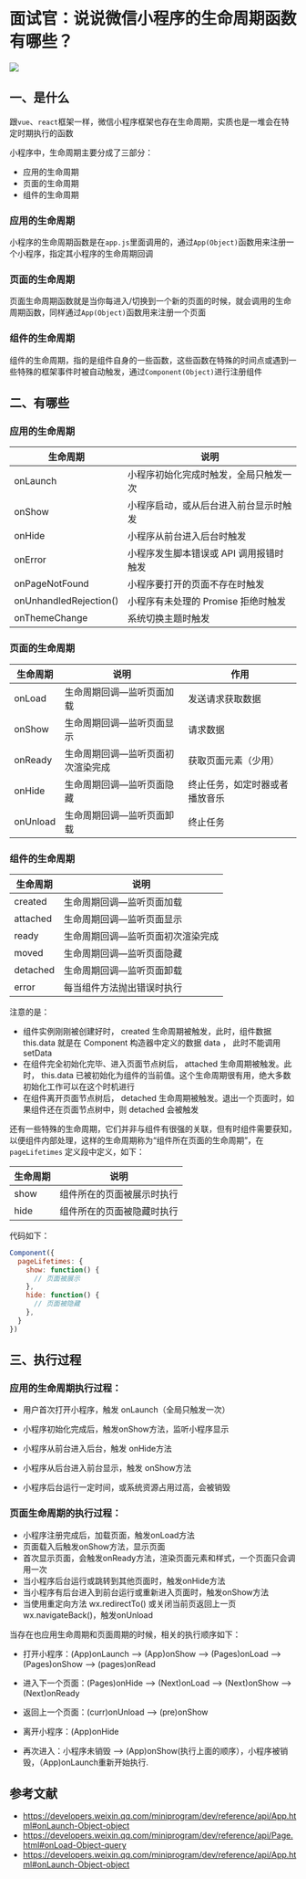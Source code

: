 # 面试官：说说微信小程序的生命周期函数有哪些？



 ![](https://www.oss.tuwei.site/blogsImgs/fe/1df64890-30e0-11ec-8e64-91fdec0f05a1.png)


## 一、是什么

跟`vue`、`react`框架一样，微信小程序框架也存在生命周期，实质也是一堆会在特定时期执行的函数

小程序中，生命周期主要分成了三部分：

- 应用的生命周期
- 页面的生命周期
- 组件的生命周期

### 应用的生命周期

小程序的生命周期函数是在`app.js`里面调用的，通过`App(Object)`函数用来注册一个小程序，指定其小程序的生命周期回调



### 页面的生命周期

页面生命周期函数就是当你每进入/切换到一个新的页面的时候，就会调用的生命周期函数，同样通过`App(Object)`函数用来注册一个页面



### 组件的生命周期

组件的生命周期，指的是组件自身的一些函数，这些函数在特殊的时间点或遇到一些特殊的框架事件时被自动触发，通过`Component(Object)`进行注册组件





## 二、有哪些

### 应用的生命周期

| 生命周期               | 说明                                    |
| ---------------------- | --------------------------------------- |
| onLaunch               | 小程序初始化完成时触发，全局只触发一次  |
| onShow                 | 小程序启动，或从后台进入前台显示时触发  |
| onHide                 | 小程序从前台进入后台时触发              |
| onError                | 小程序发生脚本错误或 API 调用报错时触发 |
| onPageNotFound         | 小程序要打开的页面不存在时触发          |
| onUnhandledRejection() | 小程序有未处理的 Promise 拒绝时触发     |
| onThemeChange          | 系统切换主题时触发                      |







### 页面的生命周期

| 生命周期 | 说明                              | 作用                           |
| -------- | --------------------------------- | ------------------------------ |
| onLoad   | 生命周期回调—监听页面加载         | 发送请求获取数据               |
| onShow   | 生命周期回调—监听页面显示         | 请求数据                       |
| onReady  | 生命周期回调—监听页面初次渲染完成 | 获取页面元素（少用）           |
| onHide   | 生命周期回调—监听页面隐藏         | 终止任务，如定时器或者播放音乐 |
| onUnload | 生命周期回调—监听页面卸载         | 终止任务                       |





### 组件的生命周期

| 生命周期 | 说明                              |
| -------- | --------------------------------- |
| created  | 生命周期回调—监听页面加载         |
| attached | 生命周期回调—监听页面显示         |
| ready    | 生命周期回调—监听页面初次渲染完成 |
| moved    | 生命周期回调—监听页面隐藏         |
| detached | 生命周期回调—监听页面卸载         |
| error    | 每当组件方法抛出错误时执行        |

注意的是：

- 组件实例刚刚被创建好时， created 生命周期被触发，此时，组件数据 this.data 就是在 Component  构造器中定义的数据 data ， 此时不能调用 setData
- 在组件完全初始化完毕、进入页面节点树后， attached 生命周期被触发。此时， this.data 已被初始化为组件的当前值。这个生命周期很有用，绝大多数初始化工作可以在这个时机进行
- 在组件离开页面节点树后， detached 生命周期被触发。退出一个页面时，如果组件还在页面节点树中，则  detached 会被触发

还有一些特殊的生命周期，它们并非与组件有很强的关联，但有时组件需要获知，以便组件内部处理，这样的生命周期称为“组件所在页面的生命周期”，在 `pageLifetimes` 定义段中定义，如下：

| 生命周期 | 说明                       |
| -------- | -------------------------- |
| show     | 组件所在的页面被展示时执行 |
| hide     | 组件所在的页面被隐藏时执行 |

代码如下：

```js
Component({
  pageLifetimes: {
    show: function() {
      // 页面被展示
    },
    hide: function() {
      // 页面被隐藏
    },
  }
})
```






## 三、执行过程

### 应⽤的⽣命周期执行过程：

-  ⽤户⾸次打开⼩程序，触发 onLaunch（全局只触发⼀次）

-  ⼩程序初始化完成后，触发onShow⽅法，监听⼩程序显示

-  ⼩程序从前台进⼊后台，触发 onHide⽅法

-  ⼩程序从后台进⼊前台显示，触发 onShow⽅法

-  ⼩程序后台运⾏⼀定时间，或系统资源占⽤过⾼，会被销毁



### ⻚⾯⽣命周期的执行过程：

- ⼩程序注册完成后，加载⻚⾯，触发onLoad⽅法
- ⻚⾯载⼊后触发onShow⽅法，显示⻚⾯
- ⾸次显示⻚⾯，会触发onReady⽅法，渲染⻚⾯元素和样式，⼀个⻚⾯只会调⽤⼀次
- 当⼩程序后台运⾏或跳转到其他⻚⾯时，触发onHide⽅法
- 当⼩程序有后台进⼊到前台运⾏或重新进⼊⻚⾯时，触发onShow⽅法
- 当使⽤重定向⽅法 wx.redirectTo() 或关闭当前⻚返回上⼀⻚wx.navigateBack()，触发onUnload



当存在也应用生命周期和页面周期的时候，相关的执行顺序如下：

- 打开小程序：(App)onLaunch --> (App)onShow --> (Pages)onLoad --> (Pages)onShow --> (pages)onRead

- 进入下一个页面：(Pages)onHide --> (Next)onLoad --> (Next)onShow --> (Next)onReady

- 返回上一个页面：(curr)onUnload --> (pre)onShow

- 离开小程序：(App)onHide

- 再次进入：小程序未销毁 --> (App)onShow(执行上面的顺序），小程序被销毁，（App)onLaunch重新开始执行.



## 参考文献

- https://developers.weixin.qq.com/miniprogram/dev/reference/api/App.html#onLaunch-Object-object
- https://developers.weixin.qq.com/miniprogram/dev/reference/api/Page.html#onLoad-Object-query
- https://developers.weixin.qq.com/miniprogram/dev/reference/api/App.html#onLaunch-Object-object